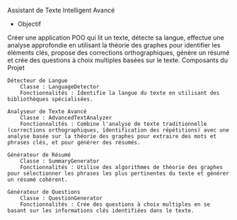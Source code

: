 Assistant de Texte Intelligent Avancé

- Objectif

Créer une application POO qui lit un texte, détecte sa langue, effectue une analyse approfondie en utilisant la théorie des graphes pour identifier les éléments clés, propose des corrections orthographiques, génère un résumé et crée des questions à choix multiples basées sur le texte.
Composants du Projet

    Détecteur de Langue
        Classe : LanguageDetector
        Fonctionnalités : Identifie la langue du texte en utilisant des bibliothèques spécialisées.

    Analyseur de Texte Avancé
        Classe : AdvancedTextAnalyzer
        Fonctionnalités : Combine l'analyse de texte traditionnelle (corrections orthographiques, identification des répétitions) avec une analyse basée sur la théorie des graphes pour extraire des mots et phrases clés, et pour générer des résumés.

    Générateur de Résumé
        Classe : SummaryGenerator
        Fonctionnalités : Utilise des algorithmes de théorie des graphes pour sélectionner les phrases les plus pertinentes du texte et générer un résumé cohérent.

    Générateur de Questions
        Classe : QuestionGenerator
        Fonctionnalités : Crée des questions à choix multiples en se basant sur les informations clés identifiées dans le texte.